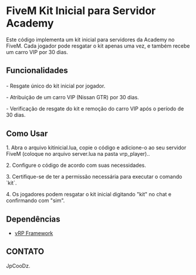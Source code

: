 # FiveM Kit Inicial para Servidor Academy

Este código implementa um kit inicial para servidores da Academy no FiveM. Cada jogador pode resgatar o kit apenas uma vez, e também recebe um carro VIP por 30 dias.

## <p>Funcionalidades</p>

<p>- Resgate único do kit inicial por jogador.</p>
<p>- Atribuição de um carro VIP (Nissan GTR) por 30 dias.</p>
<p>- Verificação de resgate do kit e remoção do carro VIP após o período de 30 dias.</p>

## Como Usar

<p>1. Abra o arquivo kitinicial.lua, copie o código e adicione-o ao seu servidor FiveM (coloque no arquivo server.lua na pasta vrp_player)..</p>
<p>2. Configure o código de acordo com suas necessidades.</p>
<p>3. Certifique-se de ter a permissão necessária para executar o comando `kit`.</p>
<p>4. Os jogadores podem resgatar o kit inicial digitando "kit" no chat e confirmando com "sim".</p>

## Dependências

- [vRP Framework](https://github.com/ImagicTheCat/vRP)

## CONTATO

JpCooDz.


